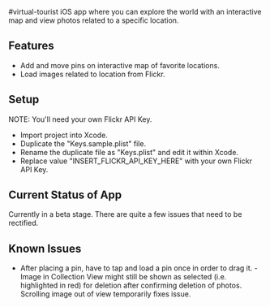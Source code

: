 #virtual-tourist
iOS app where you can explore the world with an interactive map and view photos related to a specific location.

## Features
- Add and move pins on interactive map of favorite locations.
- Load images related to location from Flickr.

## Setup
NOTE: You'll need your own Flickr API Key.

- Import project into Xcode.
- Duplicate the "Keys.sample.plist" file.
- Rename the duplicate file as "Keys.plist" and edit it within Xcode.
- Replace value "INSERT_FLICKR_API_KEY_HERE" with your own Flickr API Key.

## Current Status of App
Currently in a beta stage. There are quite a few issues that need to be rectified.

## Known Issues
- After placing a pin, have to tap and load a pin once in order to drag it.
-Image in Collection View might still be shown as selected (i.e. highlighted in red) for deletion after confirming deletion of photos. Scrolling image out of view temporarily fixes issue.